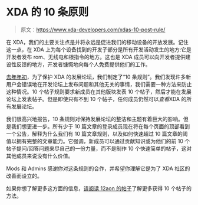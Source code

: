# XDA 的 10 条原则

> 原文：<https://www.xda-developers.com/xdas-10-post-rule/>

在 XDA，我们的主要关注点是并将永远是促进我们的移动设备的开放发展。记住这一点，在 XDA 上为每个设备找到的开发子部分是所有开发活动发生的地方:它是开发者发布 rom、无线电和根指令的地方。这也是 XDA 成员可以向开发者提供建设性反馈的地方，开发者慷慨地向每个人免费提供他们的工作。

[去年年初](http://www.xda-developers.com/android/10-post-rule-explained/)，为了保护 XDA 的发展论坛，我们制定了“10 条规则”。我们发现许多新用户会错误地在开发论坛上发布问题和其他无关的事情，我们需要一种方法来防止这种情况。10 个帖子规则要求新成员在其他版块发表 10 个帖子，然后才能在发展论坛上发表帖子。但是即使只有不到 10 个帖子，任何成员仍然可以*查看*XDA 的所有发展论坛。

我们很高兴地报告，10 条规则对保持发展论坛的整洁和主题有着巨大的影响。但是我们想更进一步。所有少于 10 篇文章的登录成员现在将在每个页面的顶部看到一个公告，解释为什么我们有 10 篇文章规则，以及如何快速超过 10 篇文章的阈值以拥有完整的文章能力。它强调，新成员可以通过贡献知识或为他们的前 10 个帖子提问/回答问题来尽自己的一份力量，而不是制作 10 个快速简单的帖子，这对其他成员来说没有什么价值。

Mods 和 Admins 感谢你对这条规则的合作，并希望你理解它是为了 XDA 社区的改善而设立的。

如果你想了解更多这方面的信息，[请阅读 12aon 的帖子](http://forum.xda-developers.com/showthread.php?t=1069298)了解更多获得 10 个帖子的方法。